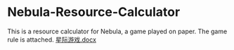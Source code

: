 # Nebula-Resource-Calculator
This is a resource calculator for Nebula, a game played on paper. The game rule is attached.
[星际游戏.docx](https://github.com/user-attachments/files/19090897/default.docx)
